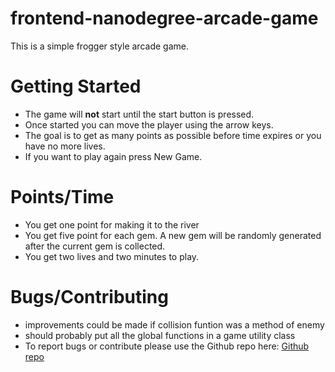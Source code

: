 frontend-nanodegree-arcade-game
===============================
This is a simple frogger style arcade game.

# Getting Started
* The game will **not** start until the start button is pressed.  
* Once started you can move the player using the arrow keys.  
* The goal is to get as many points as possible before time expires or you have no more lives.
* If you want to play again press New Game.

# Points/Time
* You get one point for making it to the river
* You get five point for each gem.  A new gem will be randomly generated after the current gem is collected.
* You get two lives and two minutes to play.

# Bugs/Contributing
* improvements could be made if collision funtion was a method of enemy
* should probably put all the global functions in a game utility class
* To report bugs or contribute please use the Github repo here: [Github repo ](https://github.com/NYCJacob/Udacity-arcade-game)